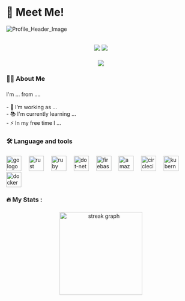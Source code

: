 
<h1>👋 Meet Me!</h1>

![Profile_Header_Image](https://github.com/JoeMingT/JoeMingT/assets/122090861/ae125b8c-d534-447a-8e14-a962775143e0)

######

<div align="center">
  <img src="https://img.shields.io/badge/LinkedIn-%230077B5?style=for-the-badge&logo=linkedin&labelColor=%230077B5&color=%230077B5&link=https%3A%2F%2Fwww.linkedin.com%2Fin%2Fjoe-ming-tham-848768287%2F" />
  <img src="https://img.shields.io/badge/Gmail-%23D14836?style=for-the-badge&logo=gmail&labelColor=%23fb8b23&color=%23fb8b23&link=https%3A%2F%2Fmail.google.com%2Fmail%2F%3Fview%3Dcm%26fs%3D1%26to%3Dthamjoeming%40gmail.com"  />
</div>

###

<div align="center">
  <img src="https://visitor-badge.laobi.icu/badge?page_id=JoeMingT.JoeMingT&"  />
</div>

###

<h3 align="left">👩‍💻  About Me</h3>

###

<p align="left">I'm ... from ....<br><br>- 🔭 I’m working as ...<br>- 📚 I'm currently learning ...<br>- ⚡ In my free time I ...</p>

###

<h3 align="left">🛠 Language and tools</h3>

###

<div align="left">
  <img src="https://cdn.jsdelivr.net/gh/devicons/devicon/icons/go/go-original-wordmark.svg" height="40" alt="go logo"  />
  <img width="12" />
  <img src="https://cdn.jsdelivr.net/gh/devicons/devicon/icons/rust/rust-plain.svg" height="40" alt="rust logo"  />
  <img width="12" />
  <img src="https://cdn.jsdelivr.net/gh/devicons/devicon/icons/ruby/ruby-plain-wordmark.svg" height="40" alt="ruby logo"  />
  <img width="12" />
  <img src="https://cdn.jsdelivr.net/gh/devicons/devicon/icons/dot-net/dot-net-plain-wordmark.svg" height="40" alt="dot-net logo"  />
  <img width="12" />
  <img src="https://cdn.jsdelivr.net/gh/devicons/devicon/icons/firebase/firebase-plain-wordmark.svg" height="40" alt="firebase logo"  />
  <img width="12" />
  <img src="https://cdn.jsdelivr.net/gh/devicons/devicon/icons/amazonwebservices/amazonwebservices-original.svg" height="40" alt="amazonwebservices logo"  />
  <img width="12" />
  <img src="https://cdn.jsdelivr.net/gh/devicons/devicon/icons/circleci/circleci-plain.svg" height="40" alt="circleci logo"  />
  <img width="12" />
  <img src="https://cdn.jsdelivr.net/gh/devicons/devicon/icons/kubernetes/kubernetes-plain.svg" height="40" alt="kubernetes logo"  />
  <img width="12" />
  <img src="https://cdn.jsdelivr.net/gh/devicons/devicon/icons/docker/docker-plain-wordmark.svg" height="40" alt="docker logo"  />
</div>

###

<h3 align="left">🔥   My Stats :</h3>

###

<div align="center">
  <img src="https://streak-stats.demolab.com?user=JoeMingT&locale=en&mode=daily&theme=dark&hide_border=false&border_radius=5&order=3" height="220" alt="streak graph"  />
</div>

###
